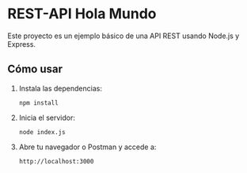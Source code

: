 # REST-API Hola Mundo

Este proyecto es un ejemplo básico de una API REST usando Node.js y Express.

## Cómo usar
1. Instala las dependencias:
   ```
   npm install
   ```
2. Inicia el servidor:
   ```
   node index.js
   ```
3. Abre tu navegador o Postman y accede a:
   ```
   http://localhost:3000
   ```

 
 
